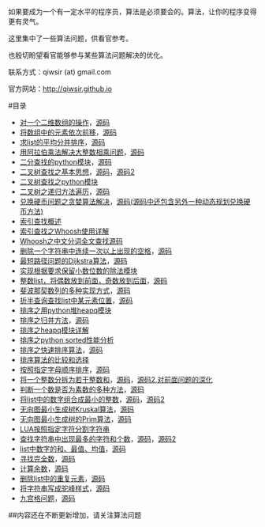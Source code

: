 
如果要成为一个有一定水平的程序员，算法是必须要会的。算法，让你的程序变得更有灵气。

这里集中了一些算法问题，供看官参考。

也殷切盼望看官能够参与某些算法问题解决的优化。

联系方式：qiwsir (at) gmail.com

官方网站：http://qiwsir.github.io

#目录

- [对一个二维数组的操作](https://github.com/qiwsir/algorithm/blob/master/2d_list.md)，[源码](https://github.com/qiwsir/algorithm/blob/master/2d_list.py)
- [将数组中的元素依次前移](https://github.com/qiwsir/algorithm/blob/master/ahead_one_step.md)，[源码](https://github.com/qiwsir/algorithm/blob/master/ahead_one_step.py)
- [求list的平均分并排序](https://github.com/qiwsir/algorithm/blob/master/average_score.md)，[源码](https://github.com/qiwsir/algorithm/blob/master/average_score.py)
- [用阿拉伯乘法解决大整数相乘问题](https://github.com/qiwsir/algorithm/blob/master/big_int.md)，[源码](https://github.com/qiwsir/algorithm/blob/master/big_int.py)
- [二分查找的python模块](https://github.com/qiwsir/algorithm/blob/master/bin_search.md)，[源码](https://github.com/qiwsir/algorithm/blob/master/bin_search.py)
- [二叉树查找之基本思想](https://github.com/qiwsir/algorithm/blob/master/binary_tree.md)，[源码](https://github.com/qiwsir/algorithm/blob/master/binary_tree.py)，[源码2](https://github.com/qiwsir/algorithm/blob/master/binary_tree2.py)
- [二叉树查找之python模块](https://github.com/qiwsir/algorithm/blob/master/binary_tree_python.md)
- [二叉树之递归方法遍历](https://github.com/qiwsir/algorithm/blob/master/binary_tree_traversal.md)，[源码](https://github.com/qiwsir/algorithm/blob/master/binary_tree_traversal.py)
- [兑换硬币问题之贪婪算法解决](https://github.com/qiwsir/algorithm/blob/master/change_coin.md)，[源码(源码中还包含另外一种动态规划兑换硬币方法)](https://github.com/qiwsir/algorithm/blob/master/change_coin.py)
- [索引查找概述](https://github.com/qiwsir/algorithm/blob/master/index_search.md)
- [索引查找之Whoosh使用详解](https://github.com/qiwsir/algorithm/blob/master/index_search_whoosh.md)
- [Whoosh之中文分词全文查找源码](https://github.com/qiwsir/algorithm/blob/master/chinesetokenizer.py)
- [删除一个字符串中连续一次以上出现的空格](https://github.com/qiwsir/algorithm/blob/master/delete_space.md)，[源码](https://github.com/qiwsir/algorithm/blob/master/delete_space.py)
- [最短路径问题的Dijkstra算法](https://github.com/qiwsir/algorithm/blob/master/dijkstra_algorithm.md)，[源码](https://github.com/qiwsir/algorithm/blob/master/dijkstra_algorithm.py)
- [实现根据要求保留小数位数的除法模块](https://github.com/qiwsir/algorithm/blob/master/divide.py)
- [整数list，将偶数放到前面，奇数放到后面](https://github.com/qiwsir/algorithm/blob/master/even_odd.md)，[源码](https://github.com/qiwsir/algorithm/blob/master/even_odd.py)
- [斐波那契数列的多种实现方式](https://github.com/qiwsir/algorithm/blob/master/fibonacci.md)，[源码](https://github.com/qiwsir/algorithm/blob/master/fibonacci.py)
- [折半查询查找list中某元素位置](https://github.com/qiwsir/algorithm/blob/master/half_search.md)，[源码](https://github.com/qiwsir/algorithm/blob/master/half_search.py)
- [排序之用python堆heapq模块](https://github.com/qiwsir/algorithm/blob/master/heap_sort.py)
- [排序之归并方法](https://github.com/qiwsir/algorithm/blob/master/merge_sort.md)，[源码](https://github.com/qiwsir/algorithm/blob/master/merge_sort.py)
- [排序之heapq模块详解](https://github.com/qiwsir/algorithm/blob/master/heapq.md)
- [排序之python sorted性能分析](https://github.com/qiwsir/algorithm/blob/master/python_sort.md)
- [排序之快速排序算法](https://github.com/qiwsir/algorithm/blob/master/quick_sort.md)，[源码](https://github.com/qiwsir/algorithm/blob/master/quick_sort.py)
- [排序算法的比较和选择](https://github.com/qiwsir/algorithm/blob/master/chose_sort_algorithm.md)
- [按照指定字母顺序排序](https://github.com/qiwsir/algorithm/blob/master/sort_chared.md)，[源码](https://github.com/qiwsir/algorithm/blob/master/sort_chared.py)
- [将一个整数分拆为若干整数和](https://github.com/qiwsir/algorithm/blob/master/int_divide.md)，[源码](https://github.com/qiwsir/algorithm/blob/master/int_divide.py)，[源码2,对前面问题的深化](https://github.com/qiwsir/algorithm/blob/master/int_divide2.py)
- [判断一个数是否为素数的多种方法](https://github.com/qiwsir/algorithm/blob/master/is_prime.md)，[源码](https://github.com/qiwsir/algorithm/blob/master/is_prime.py)
- [将list中的数字组合成最小的整数](https://github.com/qiwsir/algorithm/blob/master/joint_int.md)，[源码](https://github.com/qiwsir/algorithm/blob/master/joint_int.py)，[源码2](https://github.com/qiwsir/algorithm/blob/master/kruskal_algorithm2.py)
- [无向图最小生成树Kruskal算法](https://github.com/qiwsir/algorithm/blob/master/kruskal_algorithm.md)，[源码](https://github.com/qiwsir/algorithm/blob/master/kruskal_algorithm.py)
- [无向图最小生成树的Prim算法](https://github.com/qiwsir/algorithm/blob/master/prim_algorithm.md)，[源码](https://github.com/qiwsir/algorithm/blob/master/prim_algorithm.py)
- [LUA按照指定字符分割字符串](https://github.com/qiwsir/algorithm/blob/master/lua_string_to_table.lua)
- [查找字符串中出现最多的字符和个数](https://github.com/qiwsir/algorithm/blob/master/most_char_num.md)，[源码](https://github.com/qiwsir/algorithm/blob/master/most_char_num.py)，[源码2](https://github.com/qiwsir/algorithm/blob/master/most_char_num2.py)
- [list中数字的和、最值、均值](https://github.com/qiwsir/algorithm/blob/master/operate_int_list.md)，[源码](https://github.com/qiwsir/algorithm/blob/master/operate_int_list.py)
- [寻找完全数](https://github.com/qiwsir/algorithm/blob/master/perfect_number.md)，[源码](https://github.com/qiwsir/algorithm/blob/master/perfect_number.py)
- [计算余数](https://github.com/qiwsir/algorithm/blob/master/random_list.md)，[源码](https://github.com/qiwsir/algorithm/blob/master/random_list.py)
- [删除list中的重复元素](https://github.com/qiwsir/algorithm/blob/master/same_element_in_list.md)，[源码](https://github.com/qiwsir/algorithm/blob/master/same_element_in_list.py)
- [将字符串写成驼峰样式](https://github.com/qiwsir/algorithm/blob/master/string_to_hump.md)，[源码](https://github.com/qiwsir/algorithm/blob/master/string_to_hump.py)
- [九宫格问题](https://github.com/qiwsir/algorithm/blob/master/sudoku.md)，[源码](https://github.com/qiwsir/algorithm/blob/master/sudoku.py)

##内容还在不断更新增加，请关注算法问题
